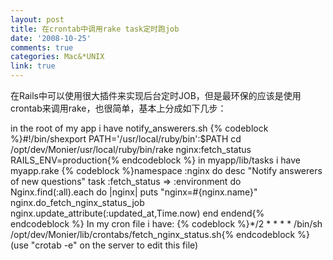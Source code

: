 ```yaml
---
layout: post
title: 在crontab中调用rake task定时跑job
date: '2008-10-25'
comments: true
categories: Mac&*UNIX
link: true
---
```

在Rails中可以使用很大插件来实现后台定时JOB，但是最环保的应该是使用crontab来调用rake，也很简单，基本上分成如下几步：

in the root of my app i have notify_answerers.sh
{% codeblock %}#!/bin/shexport PATH='/usr/local/ruby/bin':$PATH  cd /opt/dev/Monier/usr/local/ruby/bin/rake  nginx:fetch_status  RAILS_ENV=production{% endcodeblock %}
in myapp/lib/tasks i have myapp.rake
{% codeblock %}namespace :nginx do  desc "Notify answerers of new questions"  task :fetch_status =&gt; :environment do    Nginx.find(:all).each do |nginx|      puts "nginx=#{nginx.name}"      nginx.do_fetch_nginx_status_job      nginx.update_attribute(:updated_at,Time.now)    end  endend{% endcodeblock %}
In my cron file i have:
{% codeblock %}*/2 * * * * /bin/sh /opt/dev/Monier/lib/crontabs/fetch_nginx_status.sh{% endcodeblock %}
(use "crotab -e" on the server to edit this file)

